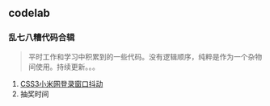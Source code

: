 ## codelab
### 乱七八糟代码合辑
> 平时工作和学习中积累到的一些代码。没有逻辑顺序，纯粹是作为一个杂物间使用。持续更新。。。

1. [CSS3小米网登录窗口抖动](http://www.suyunsoft.com/codelab/assets/20150826/index.html)
2. 抽奖时间
